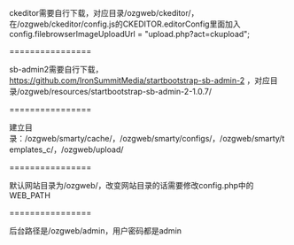 ckeditor需要自行下载，对应目录/ozgweb/ckeditor/，在/ozgweb/ckeditor/config.js的CKEDITOR.editorConfig里面加入config.filebrowserImageUploadUrl = "upload.php?act=ckupload";


================


sb-admin2需要自行下载，https://github.com/IronSummitMedia/startbootstrap-sb-admin-2 ，对应目录/ozgweb/resources/startbootstrap-sb-admin-2-1.0.7/


================


建立目录：/ozgweb/smarty/cache/，/ozgweb/smarty/configs/，/ozgweb/smarty/templates_c/，/ozgweb/upload/


================


默认网站目录为/ozgweb/，改变网站目录的话需要修改config.php中的WEB_PATH


================


后台路径是/ozgweb/admin，用户密码都是admin
